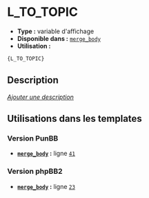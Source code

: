 # L_TO_TOPIC
* __Type :__ variable d'affichage
* __Disponible dans :__ [`merge_body`](../tpl/var/merge_body.md#readme)
* __Utilisation :__

```html
{L_TO_TOPIC}
```

## Description
[*Ajouter une description*](https://fa-tvars.appspot.com/var/L_TO_TOPIC)

## Utilisations dans les templates

### Version PunBB
* __[`merge_body`](../tpl/var/merge_body.md#readme) :__ ligne [`41`](../tpl/src/punbb/merge_body.tpl#L41)

### Version phpBB2
* __[`merge_body`](../tpl/var/merge_body.md#readme) :__ ligne [`23`](../tpl/src/subsilver/merge_body.tpl#L23)